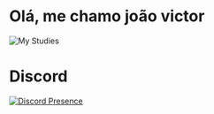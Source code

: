  <h1>Olá, me chamo joão victor</h1>

<img src="https://skills.thijs.gg/icons?i=js,html,css,git,mysql,nodejs" alt="My Studies" />

<h1>Discord</h1>

[![Discord Presence](https://lanyard.cnrad.dev/api/435234685782589461)](https://discord.com/users/435234685782589461)

